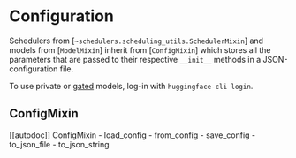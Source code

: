 <!--Copyright 2025 The HuggingFace Team. All rights reserved.

Licensed under the Apache License, Version 2.0 (the "License"); you may not use this file except in compliance with
the License. You may obtain a copy of the License at

http://www.apache.org/licenses/LICENSE-2.0

Unless required by applicable law or agreed to in writing, software distributed under the License is distributed on
an "AS IS" BASIS, WITHOUT WARRANTIES OR CONDITIONS OF ANY KIND, either express or implied. See the License for the
specific language governing permissions and limitations under the License.
-->

# Configuration

Schedulers from [`~schedulers.scheduling_utils.SchedulerMixin`] and models from [`ModelMixin`] inherit from [`ConfigMixin`] which stores all the parameters that are passed to their respective `__init__` methods in a JSON-configuration file.

<Tip>

To use private or [gated](https://huggingface.co/docs/hub/models-gated#gated-models) models, log-in with `huggingface-cli login`.

</Tip>

## ConfigMixin

[[autodoc]] ConfigMixin
	- load_config
	- from_config
	- save_config
	- to_json_file
	- to_json_string
